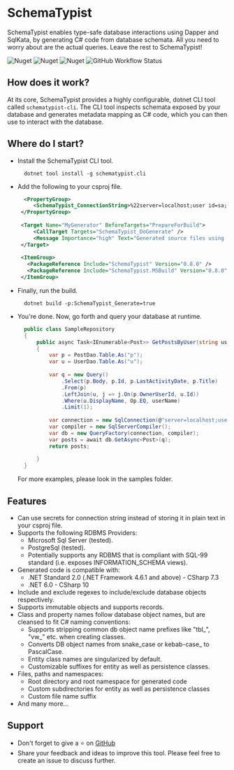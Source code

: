 ﻿# SchemaTypist

SchemaTypist enables type-safe database interactions using Dapper and SqlKata, by generating C# code from database schemata.  All you need to worry about are the actual queries.  Leave the rest to SchemaTypist!

![Nuget](https://img.shields.io/nuget/v/SchemaTypist?color=blue&label=SchemaTypist&logo=Nuget&style=plastic)
![Nuget](https://img.shields.io/nuget/v/SchemaTypist.Cli?color=blue&label=SchemaTypist.Cli&logo=Nuget&style=plastic)
![Nuget](https://img.shields.io/nuget/v/SchemaTypist.MSBuild?color=blue&label=SchemaTypist.MSBuild&logo=Nuget&style=plastic)
![GitHub Workflow Status](https://img.shields.io/github/actions/workflow/status/niyama-scribe/SchemaTypist/build.yaml?branch=main&style=plastic)


## How does it work?

At its core, SchemaTypist provides a highly configurable, dotnet CLI tool called `schematypist-cli`.  The CLI tool inspects schemata exposed by your database and generates metadata mapping as C# code, which you can then use to interact with the database.

## Where do I start?

 - Install the SchemaTypist CLI tool.
   ```commandline 
     dotnet tool install -g schematypist.cli 
   ```
 - Add the following to your csproj file.
   ```xml
     <PropertyGroup>
		<SchemaTypist_ConnectionString>%22server=localhost;user id=sa;password=N3v3r!nPr0d;Database=StackOverflow%22</SchemaTypist_ConnectionString>
	</PropertyGroup>
	
	<Target Name="MyGenerator" BeforeTargets="PrepareForBuild">
		<CallTarget Targets="SchemaTypist_DoGenerate" />
		<Message Importance="high" Text="Generated source files using SchemaTypist" />
	</Target>
	
	<ItemGroup>
	  <PackageReference Include="SchemaTypist" Version="0.8.0" />
	  <PackageReference Include="SchemaTypist.MSBuild" Version="0.8.0" />
	</ItemGroup>
   ```
 - Finally, run the build.
   ```commandline
     dotnet build -p:SchemaTypist_Generate=true 
   ```
 - You're done.  Now, go forth and query your database at runtime.
   ```csharp
     public class SampleRepository
     {
         public async Task<IEnumerable<Post>> GetPostsByUser(string userName)
         {
             var p = PostDao.Table.As("p");
             var u = UserDao.Table.As("u");
     
             var q = new Query()
                 .Select(p.Body, p.Id, p.LastActivityDate, p.Title)
                 .From(p)
                 .LeftJoin(u, j => j.On(p.OwnerUserId, u.Id))
                 .Where(u.DisplayName, Op.EQ, userName)
                 .Limit(1);
             
             var connection = new SqlConnection(@"server=localhost;user id=sa;password= N3v3r!nPr0d;initial catalog=StackOverflow");
             var compiler = new SqlServerCompiler();
             var db = new QueryFactory(connection, compiler);
             var posts = await db.GetAsync<Post>(q);
             return posts;
     
         }
     }
   ```

   For more examples, please look in the samples folder.

## Features
 - Can use secrets for connection string instead of storing it in plain text in your csproj file.
 - Supports the following RDBMS Providers:
   *  Microsoft Sql Server (tested).
   *  PostgreSql (tested).
   *  Potentially supports any RDBMS that is compliant with SQL-99 standard (i.e. exposes INFORMATION_SCHEMA views).
 - Generated code is compatible with:
   *  .NET Standard 2.0 (.NET Framework 4.6.1 and above) - CSharp 7.3
   *  .NET 6.0 - CSharp 10
 - Include and exclude regexes to include/exclude database objects respectively.
 - Supports immutable objects and supports records.
 - Class and property names follow database object names, but are cleansed to fit C# naming conventions:
   * Supports stripping common db object name prefixes like "tbl_", "vw_" etc. when creating classes.
   * Converts DB object names from snake_case or kebab-case_ to PascalCase.
   * Entity class names are singularized by default.
   * Customizable suffixes for entity as well as persistence classes.
 - Files, paths and namespaces:
   * Root directory and root namespace for generated code
   * Custom subdirectories  for entity as well as persistence classes
   * Custom file name suffix
 - And many more...
  

## Support
- Don't forget to give a ⭐ on [GitHub](https://github.com/niyama-scribe/SchemaTypist)
- Share your feedback and ideas to improve this tool.  Please feel free to create an issue to discuss further.